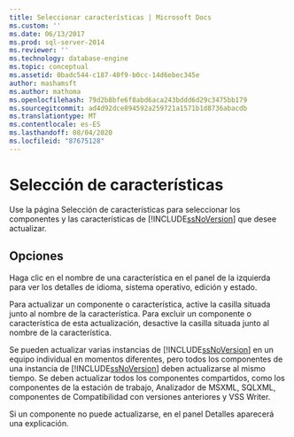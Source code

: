 ```yaml
---
title: Seleccionar características | Microsoft Docs
ms.custom: ''
ms.date: 06/13/2017
ms.prod: sql-server-2014
ms.reviewer: ''
ms.technology: database-engine
ms.topic: conceptual
ms.assetid: 0badc544-c187-40f9-b0cc-14d6ebec345e
author: mashamsft
ms.author: mathoma
ms.openlocfilehash: 79d2b8bfe6f8abd6aca243bddd6d29c3475bb179
ms.sourcegitcommit: ad4d92dce894592a259721a1571b1d8736abacdb
ms.translationtype: MT
ms.contentlocale: es-ES
ms.lasthandoff: 08/04/2020
ms.locfileid: "87675128"
---
```

# <a name="select-features"></a>Selección de características
  Use la página Selección de características para seleccionar los componentes y las características de [!INCLUDE[ssNoVersion](../../includes/ssnoversion-md.md)] que desee actualizar.  
  
## <a name="options"></a>Opciones  
 Haga clic en el nombre de una característica en el panel de la izquierda para ver los detalles de idioma, sistema operativo, edición y estado.  
  
 Para actualizar un componente o característica, active la casilla situada junto al nombre de la característica. Para excluir un componente o característica de esta actualización, desactive la casilla situada junto al nombre de la característica.  
  
 Se pueden actualizar varias instancias de [!INCLUDE[ssNoVersion](../../includes/ssnoversion-md.md)] en un equipo individual en momentos diferentes, pero todos los componentes de una instancia de [!INCLUDE[ssNoVersion](../../includes/ssnoversion-md.md)] deben actualizarse al mismo tiempo. Se deben actualizar todos los componentes compartidos, como los componentes de la estación de trabajo, Analizador de MSXML, SQLXML, componentes de Compatibilidad con versiones anteriores y VSS Writer.  
  
 Si un componente no puede actualizarse, en el panel Detalles aparecerá una explicación.  
  
  
